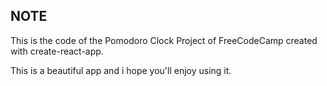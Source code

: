 ## NOTE

This is the code of the Pomodoro Clock Project of FreeCodeCamp created with create-react-app.

This is a beautiful app and i hope you'll enjoy using it.


